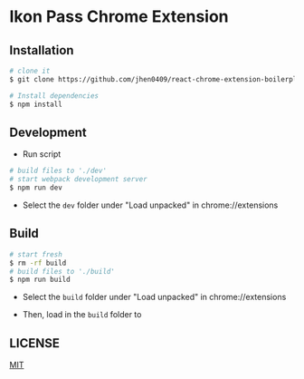 # Ikon Pass Chrome Extension

## Installation

```bash
# clone it
$ git clone https://github.com/jhen0409/react-chrome-extension-boilerplate.git

# Install dependencies
$ npm install
```

## Development

- Run script

```bash
# build files to './dev'
# start webpack development server
$ npm run dev
```

- Select the `dev` folder under "Load unpacked" in chrome://extensions

## Build

```bash
# start fresh
$ rm -rf build
# build files to './build'
$ npm run build
```

- Select the `build` folder under "Load unpacked" in chrome://extensions

- Then, load in the `build` folder to

## LICENSE

[MIT](LICENSE)
